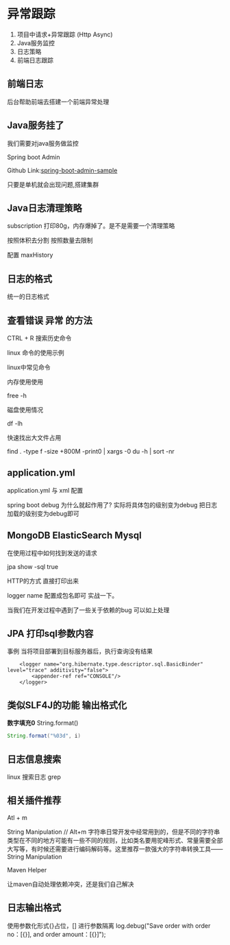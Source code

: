 # 异常跟踪

1. 项目中请求+异常跟踪 (Http Async)
2. Java服务监控
3. 日志策略
4. 前端日志跟踪

## 前端日志

后台帮助前端去搭建一个前端异常处理


## Java服务挂了

我们需要对java服务做监控

Spring boot Admin 

Github Link:[spring-boot-admin-sample](https://github.com/BoomManPro/spring-boot-admin-sample.git)

只要是单机就会出现问题,搭建集群

## Java日志清理策略

subscription 打印80g，内存爆掉了。是不是需要一个清理策略

按照体积去分割 按照数量去限制

配置 maxHistory

## 日志的格式

统一的日志格式

## 查看错误 异常 的方法

CTRL + R  搜索历史命令

linux 命令的使用示例

linux中常见命令

内存使用使用

free -h

磁盘使用情况

df -lh

快速找出大文件占用

find . -type f -size +800M  -print0 | xargs -0 du -h | sort -nr



## application.yml

application.yml 与 xml 配置

spring boot debug  为什么就起作用了? 实际将具体包的级别变为debug 把日志加载的级别变为debug即可


## MongoDB  ElasticSearch Mysql

在使用过程中如何找到发送的请求

jpa show -sql true

HTTP的方式 直接打印出来

logger name 配置成包名即可 实战一下。

当我们在开发过程中遇到了一些关于依赖的bug 可以如上处理


## JPA 打印sql参数内容

事例 当将项目部署到目标服务器后，执行查询没有结果

```
    <logger name="org.hibernate.type.descriptor.sql.BasicBinder" level="trace" additivity="false">
        <appender-ref ref="CONSOLE"/>
    </logger>
```



## 类似SLF4J的功能 输出格式化


**数字填充0**
String.format()
```java
String.format("%03d", i)
```


## 日志信息搜索

linux 搜索日志  grep


## 相关插件推荐

Atl + m

String Manipulation //  Alt+m  字符串日常开发中经常用到的，但是不同的字符串类型在不同的地方可能有一些不同的规则，比如类名要用驼峰形式、常量需要全部大写等，有时候还需要进行编码解码等。这里推荐一款强大的字符串转换工具——String Manipulation


Maven Helper

让maven自动处理依赖冲突，还是我们自己解决

## 日志输出格式

使用参数化形式{}占位，[] 进行参数隔离
log.debug("Save order with order no：[{}], and order amount：[{}]");